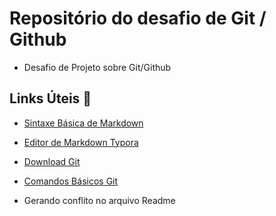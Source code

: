 # Repositório do desafio de Git / Github 

- Desafio de Projeto sobre Git/Github

 ## Links Úteis  :link:

- [Sintaxe Básica de Markdown](https://www.markdownguide.org/)
- [Editor de Markdown Typora](https://typora.io/)
- [Download Git](https://git-scm.com/download/win)
- [Comandos Básicos Git](https://comandosgit.github.io/)


- Gerando conflito no arquivo Readme

